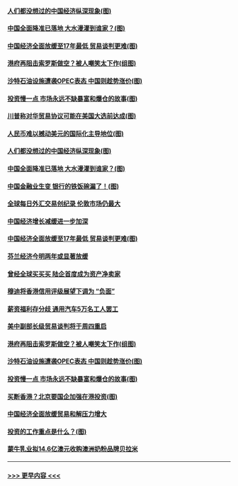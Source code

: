 #### [人们都没想过的中国经济纵深现象(图)](../pages/p5/907684.md?t=09180755) 
#### [中国全面降准已落地 大水漫灌到谁家？(图)](../pages/p5/907688.md?t=09180755) 
#### [中国经济全面放缓至17年最低 贸易谈判更难(图)](../pages/p5/907648.md?t=09180755) 
#### [港府再阻击索罗斯做空？被人嘲笑太下作(组图)](../pages/p5/907637.md?t=09180755) 
#### [沙特石油设施遭袭OPEC表态 中国则趁势涨价(图)](../pages/p5/907570.md?t=09180755) 
#### [投资慢一点 市场永远不缺暴富和爆仓的故事(图)](../pages/p5/907564.md?t=09180755) 
#### [川普称对华贸易协议可能在美国大选前达成(图)](../pages/p5/907707.md?t=09180755) 
#### [人民币难以撼动美元的国际化主导地位(图)](../pages/p5/907705.md?t=09180755) 
#### [人们都没想过的中国经济纵深现象(图)](../pages/p5/907684.md?t=09180755) 
#### [中国全面降准已落地 大水漫灌到谁家？(图)](../pages/p5/907688.md?t=09180755) 
#### [中国金融业生变 银行的铁饭碗漏了！(图)](../pages/p5/907683.md?t=09180755) 
#### [全球每日外汇交易创纪录 伦敦市场仍最大](../pages/p5/907685.md?t=09180755) 
#### [中国经济增长减缓进一步加深](../pages/p5/907649.md?t=09180755) 
#### [中国经济全面放缓至17年最低 贸易谈判更难(图)](../pages/p5/907648.md?t=09180755) 
#### [芬兰经济今明两年或显著放缓](../pages/p5/907643.md?t=09180755) 
#### [曾经全球买买买 陆企首度成为资产净卖家](../pages/p5/907641.md?t=09180755) 
#### [穆迪将香港信用评级展望下调为 “负面”](../pages/p5/907640.md?t=09180755) 
#### [薪资福利存分歧 通用汽车5万名工人罢工](../pages/p5/907639.md?t=09180755) 
#### [美中副部长级贸易谈判将于周四重启](../pages/p5/907638.md?t=09180755) 
#### [港府再阻击索罗斯做空？被人嘲笑太下作(组图)](../pages/p5/907637.md?t=09180755) 
#### [沙特石油设施遭袭OPEC表态 中国则趁势涨价(图)](../pages/p5/907570.md?t=09180755) 
#### [投资慢一点 市场永远不缺暴富和爆仓的故事(图)](../pages/p5/907564.md?t=09180755) 
#### [买断香港？北京要国企加强在港投资(图)](../pages/p5/907582.md?t=09180755) 
#### [中国经济全面放缓贸易和解压力增大](../pages/p5/907579.md?t=09180755) 
#### [投资的工作重点是什么？(图)](../pages/p5/907561.md?t=09180755) 
#### [蒙牛乳业拟14.6亿澳元收购澳洲奶粉品牌贝拉米](../pages/p5/907571.md?t=09180755) 

----
#### [ >>> 更早内容 <<< ](../indexes/p5-earlier.md)
